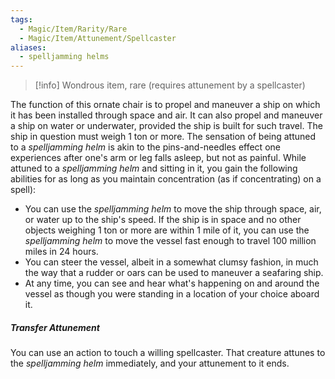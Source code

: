 ```yaml
---
tags:
  - Magic/Item/Rarity/Rare
  - Magic/Item/Attunement/Spellcaster
aliases:
  - spelljamming helms
---
```

>[!info]
>Wondrous item, rare (requires attunement by a spellcaster)

The function of this ornate chair is to propel and maneuver a ship on which it has been installed through space and air. It can also propel and maneuver a ship on water or underwater, provided the ship is built for such travel. The ship in question must weigh 1 ton or more.
The sensation of being attuned to a _spelljamming helm_ is akin to the pins-and-needles effect one experiences after one's arm or leg falls asleep, but not as painful.
While attuned to a _spelljamming helm_ and sitting in it, you gain the following abilities for as long as you maintain concentration (as if concentrating) on a spell):
- You can use the _spelljamming helm_ to move the ship through space, air, or water up to the ship's speed. If the ship is in space and no other objects weighing 1 ton or more are within 1 mile of it, you can use the _spelljamming helm_ to move the vessel fast enough to travel 100 million miles in 24 hours.
- You can steer the vessel, albeit in a somewhat clumsy fashion, in much the way that a rudder or oars can be used to maneuver a seafaring ship.
- At any time, you can see and hear what's happening on and around the vessel as though you were standing in a location of your choice aboard it.
##### Transfer Attunement
You can use an action to touch a willing spellcaster. That creature attunes to the _spelljamming helm_ immediately, and your attunement to it ends.
